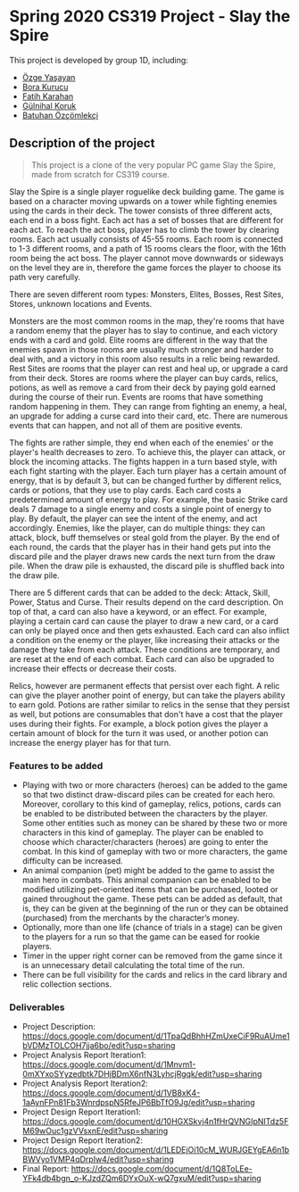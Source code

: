 # Spring 2020 CS319 Project - Slay the Spire

This project is developed by group 1D, including:

- [Özge Yaşayan](https://github.com/ozgey99)
- [Bora Kurucu](https://github.com/BoraKurucu)
- [Fatih Karahan](https://github.com/kyroath)
- [Gülnihal Koruk](https://github.com/gulnihalk)
- [Batuhan Özçömlekçi](https://github.com/spencereid)

## Description of the project

> This project is a clone of the very popular PC game Slay the Spire, made from scratch for CS319 course.

Slay the Spire is a single player roguelike deck building game. The game is based on a character moving upwards on a tower while fighting enemies using the cards in their deck. The tower consists of three different acts, each end in a boss fight. Each act has a set of bosses that are different for each act. To reach the act boss, player has to climb the tower by clearing rooms. Each act usually consists of 45-55 rooms. Each room is connected to 1-3 different rooms, and a path of 15 rooms clears the floor, with the 16th room being the act boss. The player cannot move downwards or sideways on the level they are in, therefore the game forces the player to choose its path very carefully.

There are seven different room types: Monsters, Elites, Bosses, Rest Sites, Stores, unknown locations and Events.

Monsters are the most common rooms in the map, they're rooms that have a random enemy that the player has to slay to continue, and each victory ends with a card and gold. Elite rooms are different in the way that the enemies spawn in those rooms are usually much stronger and harder to deal with, and a victory in this room also results in a relic being rewarded. Rest Sites are rooms that the player can rest and heal up, or upgrade a card from their deck. Stores are rooms where the player can buy cards, relics, potions, as well as remove a card from their deck by paying gold earned during the course of their run. Events are rooms that have something random happening in them. They can range from fighting an enemy, a heal, an upgrade for adding a curse card into their card, etc. There are numerous events that can happen, and not all of them are positive events.

The fights are rather simple, they end when each of the enemies' or the player's health decreases to zero. To achieve this, the player can attack, or block the incoming attacks. The fights happen in a turn based style, with each fight starting with the player. Each turn player has a certain amount of energy, that is by default 3, but can be changed further by different relics, cards or potions, that they use to play cards. Each card costs a predetermined amount of energy to play. For example, the basic Strike card deals 7 damage to a single enemy and costs a single point of energy to play. By default, the player can see the intent of the enemy, and act accordingly. Enemies, like the player, can do multiple things: they can attack, block, buff themselves or steal gold from the player. By the end of each round, the cards that the player has in their hand gets put into the discard pile and the player draws new cards the next turn from the draw pile. When the draw pile is exhausted, the discard pile is shuffled back into the draw pile.

There are 5 different cards that can be added to the deck: Attack, Skill, Power, Status and Curse. Their results depend on the card description. On top of that, a card can also have a keyword, or an effect. For example, playing a certain card can cause the player to draw a new card, or a card can only be played once and then gets exhausted. Each card can also inflict a condition on the enemy or the player, like increasing their attacks or the damage they take from each attack. These conditions are temporary, and are reset at the end of each combat. Each card can also be upgraded to increase their effects or decrease their costs.

Relics, however are permanent effects that persist over each fight. A relic can give the player another point of energy, but can take the players ability to earn gold. Potions are rather similar to relics in the sense that they persist as well, but potions are consumables that don't have a cost that the player uses during their fights. For example, a block potion gives the player a certain amount of block for the turn it was used, or another potion can increase the energy player has for that turn.

### Features to be added
- Playing with two or more characters (heroes) can be added to the game so that two distinct draw-discard piles can be created for each hero.  Moreover, corollary to  this kind of gameplay, relics, potions, cards can be enabled to be distributed between the characters by the player. Some other entities such as money can be shared by these two or more characters in this kind of gameplay. The player can be enabled to choose which character/characters (heroes) are going to  enter the combat. In this kind of gameplay with two or more characters, the game difficulty can be increased.
- An animal companion (pet) might be added to the game to assist the main hero in combats. This animal companion can be enabled to be  modified utilizing pet-oriented items that can be purchased, looted or gained throughout the game. These pets can be added as  default, that is, they can be given at the beginning of the run or they can be obtained (purchased) from the merchants by the character’s money.
- Optionally, more than one life (chance of trials in a stage) can be given to the players for a run so that the game can be eased for rookie players.
- Timer in the upper right corner can be removed from the game since it is an unnecessary detail calculating the total time of the run.
- There can be full visibility for the cards and relics  in the card library and relic collection sections. 


### Deliverables
- Project Description: https://docs.google.com/document/d/1TpaQdBhhHZmUxeCiF9RuAUme1bVDMzTOLCOH7jja6bo/edit?usp=sharing
- Project Analysis Report Iteration1: https://docs.google.com/document/d/1Mnvm1-0mXYxoSYyzedbtk7DHjBDmX6nfN3LyhcjRgqk/edit?usp=sharing
- Project Analysis Report Iteration2: https://docs.google.com/document/d/1VB8xK4-1aAynFPn81Fb3WnrdpspN5RfeJP6BbTfO9Jg/edit?usp=sharing
- Project Design Report Iteration1: https://docs.google.com/document/d/10HGXSkvj4n1fHrQVNGIpNITdz5FM69wOuc1gzVVsxnE/edit?usp=sharing
- Project Design Report Iteration2: https://docs.google.com/document/d/1LEDEjOi10cM_WURJGEYgEA6n1bBWVyo1VMP4qDrpIw4/edit?usp=sharing
- Final Report: https://docs.google.com/document/d/1Q8ToLEe-YFk4db4bgn_o-KJzdZQm6DYxOuX-wQ7gxuM/edit?usp=sharing
